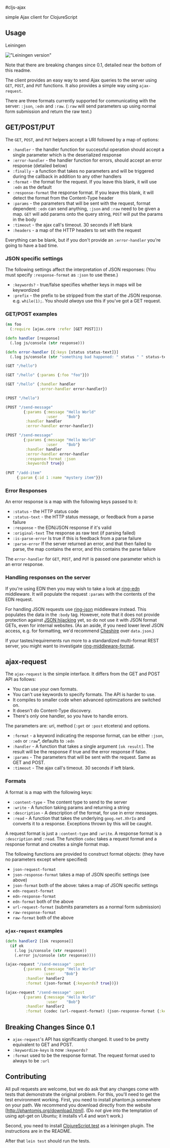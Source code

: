 #cljs-ajax

simple Ajax client for ClojureScript

## Usage

Leiningen

!["Leiningen version"](https://clojars.org/cljs-ajax/latest-version.svg)

Note that there are breaking changes since 0.1, detailed near the bottom of this readme.

The client provides an easy way to send Ajax queries to the server using `GET`, `POST`, and `PUT` functions.
It also provides a simple way using `ajax-request`.

There are three formats currently supported for communicating with the server:  `:json`, `:edn` and `:raw`.
(`:raw` will send parameters up using normal form submission and return the raw text.)

## GET/POST/PUT

The `GET`, `POST`, and `PUT` helpers accept a URI followed by a map of options:

* `:handler` - the handler function for successful operation should accept a single parameter which is the deserialized response
* `:error-handler` - the handler function for errors, should accept an error response (detailed below)
* `:finally` - a function that takes no parameters and will be triggered during the callback in addition to any other handlers
* `:format` - the format for the request.  If you leave this blank, it will use `:edn` as the default
* `:response-format`  the response format.  If you leave this blank, it will detect the format from the Content-Type header
* `:params` - the parameters that will be sent with the request,  format dependent: `:edn` can send anything, `:json` and `:raw` need to be given a map.  `GET` will add params onto the query string, `POST` will put the params in the body
* `:timeout` - the ajax call's timeout.  30 seconds if left blank
* `:headers` - a map of the HTTP headers to set with the request

Everything can be blank, but if you don't provide an `:error-handler` you're going to have a bad time.

### JSON specific settings

The following settings affect the interpretation of JSON responses:  (You must specify `:response-format` as `:json` to use these.)

* `:keywords?` - true/false specifies whether keys in maps will be keywordized
* `:prefix` - the prefix to be stripped from the start of the JSON response. e.g. `while(1);`.  You should *always* use this if you've got a GET request.

### GET/POST examples

```clojure
(ns foo
  (:require [ajax.core :refer [GET POST]]))

(defn handler [response]
  (.log js/console (str response)))

(defn error-handler [{:keys [status status-text]}]
  (.log js/console (str "something bad happened: " status " " status-text)))

(GET "/hello")

(GET "/hello" {:params {:foo "foo"}})

(GET "/hello" {:handler handler
               :error-handler error-handler})

(POST "/hello")

(POST "/send-message"
        {:params {:message "Hello World"
                  :user    "Bob"}
         :handler handler
         :error-handler error-handler})

(POST "/send-message"
        {:params {:message "Hello World"
                  :user    "Bob"}
         :handler handler
         :error-handler error-handler
         :response-format :json
         :keywords? true})
         
(PUT "/add-item"
     {:param {:id 1 :name "mystery item"}})         
```

### Error Responses

An error response is a map with the following keys passed to it:

* `:status` - the HTTP status code
* `:status-text` - the HTTP status message, or feedback from a parse failure
* `:response` - the EDN/JSON response if it's valid
* `:original-text` The response as raw text (if parsing failed)
* `:is-parse-error` Is true if this is feedback from a parse failure
* `:parse-error` If the server returned an error, and that then failed to parse, the map contains the error, and this contains the parse failure

The `error-handler` for `GET`, `POST`, and `PUT` is passed one parameter which is an error response.

### Handling responses on the server

If you're using EDN then you may wish to take a look at [ring-edn](https://github.com/tailrecursion/ring-edn) middleware. It will populate the request `:params` with the contents of the EDN request.

For handling JSON requests use [ring-json](https://github.com/ring-clojure/ring-json) middleware instead.  This populates the data in the `:body` tag.  However, note that it does not provide protection against [JSON hijacking](https://github.com/ring-clojure/ring-json/issues/14) yet, so do not use it with JSON format GETs, even for internal websites.  (As an aside, if you need lower level JSON access, e.g. for formatting, we'd recommend [Cheshire](https://github.com/dakrone/cheshire) over `data.json`.)

If your tastes/requirements run more to a standardized multi-format REST server, you might want to investigate [ring-middleware-format](https://github.com/ngrunwald/ring-middleware-format).

## ajax-request

The `ajax-request` is the simple interface.  It differs from the GET and POST API as follows:
* You can use your own formats.
* You can't use keywords to specify formats.  The API is harder to use.
* It compiles to smaller code when advanced optimizations are switched on.
* It doesn't do Content-Type discovery.
* There's only one handler, so you have to handle errors.

The parameters are: uri, method (`:get` or `:post` etcetera) and options.
* `:format` - a keyword indicating the response format, can be either `:json`, `:edn` or `:raw`\*, defaults to `:edn`
* `:handler` - A function that takes a single argument `[ok result]`.  The result will be the response if true and the error response if false.
* `:params` - The parameters that will be sent with the request.  Same as GET and POST.
* `:timeout` - The ajax call's timeout.  30 seconds if left blank.

### Formats

A format is a map with the following keys:
* `:content-type` - The content type to send to the server
* `:write` - A function taking params and returning a string
* `:description` - A description of the format, for use in error messages.
* `:read` - A function that takes the underlying `goog.net.XhrIo` and converts it to a response.  Exceptions thrown by this will be caught.

A request format is just a `:content-type` and `:write`.  A response format is a `:description` and `:read`.
The function `codec` takes a request format and a response format and creates a single format map.

The following functions are provided to construct format objects:  (they have no parameters except where specified)
* `json-request-format`
* `json-response-format` takes a map of JSON specific settings (see above)
* `json-format` both of the above:  takes a map of JSON specific settings
* `edn-request-format`
* `edn-response-format`
* `edn-format` both of the above
* `url-request-format`  (submits parameters as a normal form submission)
* `raw-response-format`
* `raw-format` both of the above

### `ajax-request` examples

```clj
(defn handler2 [[ok response]]
  (if ok
    (.log js/console (str response))
    (.error js/console (str response))))

(ajax-request "/send-message" :post
        {:params {:message "Hello World"
                 :user    "Bob"}
         :handler handler2
         :format (json-format {:keywords? true})})

(ajax-request "/send-message" :post
        {:params {:message "Hello World"
                  :user    "Bob"}
         :handler handler2
         :format (codec (url-request-format) (json-response-format {:keywords? true}))})
```

## Breaking Changes Since 0.1

* `ajax-request`'s API has significantly changed.  It used to be pretty equivalent to GET and POST.
* `:keywordize-keys` is now `:keywords?`
* `:format` used to be the response format.  The request format used to always to be `:url`

## Contributing

All pull requests are welcome, but we do ask that any changes come with tests that demonstrate the original problem.  For this, you'll need to get the test environment working.  First, you need to install phantom.js somewhere on your path.  We recommend you download directly from the website [http://phantomjs.org/download.html].  (Do _not_ give into the temptation of using apt-get on Ubuntu; it installs v1.4 and won't work.)

Second, you need to install [ClojureScript.test](https://github.com/cemerick/clojurescript.test) as a leiningen plugin.  The instructions are in the README.

After that `lein test` should run the tests.
